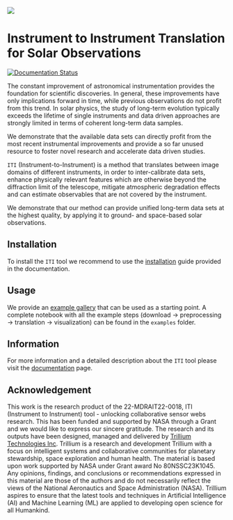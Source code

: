 ![](images/HinodeEnhanced_v2.jpg)
# Instrument to Instrument Translation for Solar Observations

[![Documentation Status](https://readthedocs.org/projects/iti-documentation/badge/?version=latest)](https://iti-documentation.readthedocs.io/en/latest/?badge=latest)

The constant improvement of astronomical instrumentation provides the foundation for scientific discoveries. In general, these improvements have only implications forward in time, while previous observations do not profit from this trend. In solar physics, the study of long-term evolution typically exceeds the lifetime of single instruments and data driven approaches are strongly limited in terms of coherent long-term data samples.

We demonstrate that the available data sets can directly profit from the most recent instrumental improvements and provide a so far unused resource to foster novel research and accelerate data driven studies.

`ITI` (Instrument-to-Instrument) is a method that translates between image domains of different instruments, in order to inter-calibrate data sets, enhance physically relevant features which are otherwise beyond the diffraction limit of the telescope, mitigate atmospheric degradation effects and can estimate observables that are not covered by the instrument.

We demonstrate that our method can provide unified long-term data sets at the highest quality, by applying it to ground- and space-based solar observations.

## Installation
To install the `ITI` tool we recommend to use the [installation](https://iti-documentation.readthedocs.io/en/latest/installation/index.html) guide provided in the documentation.

## Usage
We provide an [example gallery](https://iti-documentation.readthedocs.io/en/latest/generated/gallery/index.html) that can be used as a starting point. A complete notebook with all the example steps (download &rarr; preprocessing &rarr; translation &rarr; visualization) can be found in the ``examples`` folder.

## Information
For more information and a detailed description about the `ITI` tool please visit the [documentation](https://iti-documentation.readthedocs.io/en/latest/index.html) page.


## Acknowledgement
This work is the research product of the 22-MDRAIT22-0018, ITI (Instrument to Instrument) tool - unlocking
collaborative sensor webs research. This has been funded and supported by NASA through a Grant and we
would like to express our sincere gratitude. The research and its outputs have been designed, managed and
delivered by [Trillium Technologies Inc](https://trillium.tech/). Trillium is a research and development Trillium
with a focus on intelligent systems and collaborative communities for planetary stewardship, space
exploration and human health.
The material is based upon work supported by NASA under Grant award No 80NSSC23K1045. Any
opinions, findings, and conclusions or recommendations expressed in this material are those of the authors
and do not necessarily reflect the views of the National Aeronautics and Space Administration (NASA).
Trillium aspires to ensure that the latest tools and techniques in Artificial Intelligence (AI) and Machine
Learning (ML) are applied to developing open science for all Humankind.
